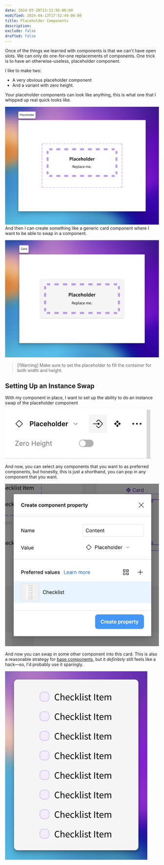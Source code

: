 ```yaml
---
date: 2024-03-28T13:11:56-06:00
modified: 2024-04-13T17:52:49-06:00
title: Placeholder Components
description:
exclude: false
drafted: false
---
```


Once of the things we learned with components is that we can't have open slots. We can only do one-for-one replacements of components. One trick is to have an otherwise-useless, placeholder component.

I like to make two:

- A very obvious placeholder component
- And a variant with zero height.

Your placeholder components can look like anything, this is what one that I whipped up real quick looks like.

![A placeholder component](assets/figma-placeholder-component.png)
And then I can create something like a generic card component where I want to be able to swap in a component.

![Card component with a placeholder](assets/figma-card-with-placeholder.png)

> [!Warning] Make sure to set the placeholder to fill the container for both width and height.

## Setting Up an Instance Swap

With my component in place, I want to set up the ability to do an instance swap of the placeholder component

![Instance swap a placeholder component](assets/figma-instance-swap-placeholder-component.png)

And now, you can select any components that you want to as preferred components, but honestly, this is just a shorthand, you can pop in any component that you want.

![Swapping in a preferred component](assets/figma-preferred-component-instance-swap.png)

And now you can swap in some other component into this card. This is also a reasonable strategy for [base components](base-components.md), but it _definitely_ still feels like a hack—so, I'd probably use it sparingly.

![Placeholder with checklist](assets/placeholder-with-checklist.png)
